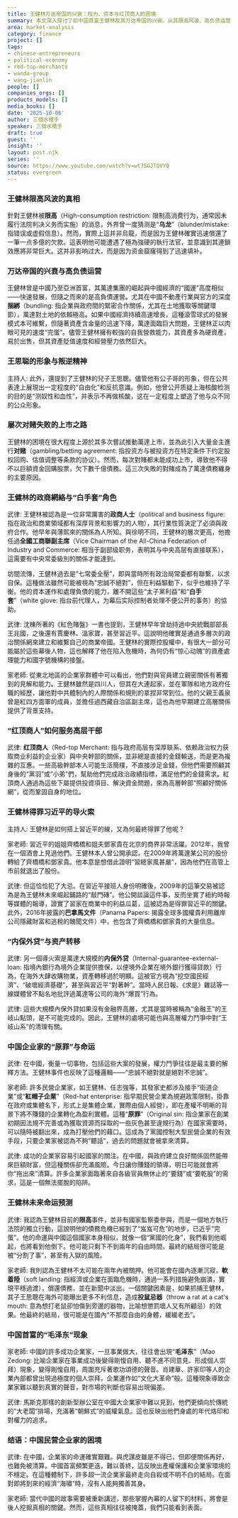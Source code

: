 ```yaml
---
title: 王健林万达帝国的兴衰：权力、资本与红顶商人的困境
summary: 本文深入探讨了前中国首富王健林及其万达帝国的兴衰。从其限高风波、高负债运营，到与多位高层官员的复杂政商关系，揭示了其作为“红顶商人”的挑战。文章还分析了其子王思聪的形象、万达上市困境以及与最高层的冲突，并对中国民营企业家的“原罪”及未来命运进行了探讨。
area: market-analysis
category: finance
project: []
tags:
- chinese-entrepreneurs
- political-economy
- red-top-merchants
- wanda-group
- wang-jianlin
people: []
companies_orgs: []
products_models: []
media_books: []
date: '2025-10-06'
author: 三個水槍手
speaker: 三個水槍手
draft: true
guest: ''
insight: ''
layout: post.njk
series: ''
source: https://www.youtube.com/watch?v=wt7SGJTQVYQ
status: evergreen
---
```

### 王健林限高风波的真相

針對王健林被**限高**（High-consumption restriction: 限制高消费行为，通常因未履行法院判决义务而实施）的消息，外界曾一度猜测是“**乌龙**”（blunder/mistake: 指错误或虚假信息）。然而，實際上這并非烏龍，而是因为王健林確實迅速償還了一筆一点多億的欠款。這表明他可能遭遇了極為強硬的執行法官，並意識到其連鎖效應將非常巨大。这并非影响过大，而是因为资金窟窿得到了迅速填补。

### 万达帝国的兴衰与高负债运营

王健林曾是中國乃至亞洲首富，其萬達集團的崛起與中國經濟的“國運”高度相似——快速發展，但隨之而來的是高負債運營。尤其在中國不動產行業與官方的深度**捆綁**（bundling: 指企業與政府間的緊密合作關係，尤其在土地獲取等關鍵環節），萬達對土地的依賴極高。如果中國經濟持續高速增長，這種滾雪球式的發展模式本可維繫，但隨著資產含金量的迅速下降，萬達面臨巨大問題，王健林正以肉眼可見的速度“完蛋”。儘管王健林擁有較強的自我營救能力，其資產多為硬資產，易於出售，但其資產貶值速度和經營壓力依然巨大。

### 王思聪的形象与叛逆精神

主持人: 此外，還提到了王健林的兒子王思聰。儘管他有公子哥的形象，但在公共表達上展現出一定程度的“自由化”和反抗意識。例如，他曾公开质疑上海核酸检测的目的是“测奴性和血性”，并表示不再做核酸，这在一定程度上塑造了他与众不同的公众形象。

### 屡次对赌失败的上市之路

王健林的困境在很大程度上源於其多次嘗試推動萬達上市，並為此引入大量金主進行**对赌**（gambling/betting agreement: 指投资方与被投资方在特定条件下约定股权回购、估值调整等条款的协议）。然而，每次對賭都未能成功上市，導致他不得不以巨額資金回購股票，欠下數千億債務。這三次失敗的對賭成為了萬達債務纏身的主要原因。

### 王健林的政商網絡与“白手套”角色

武律: 王健林被認為是一位非常厲害的**政商人士**（political and business figure: 指在政治和商業領域都有深厚背景和影響力的人物），其行業性質決定了必須與政府合作。他早年與薄熙來的關係為人所知。與徐明不同，王健林的層次更高，他擔任過**全國工商聯副主席**（Vice Chairman of the All-China Federation of Industry and Commerce: 相当于副部级职务，表明其与中央高层有直接联系），這需要有中央常委級別的關係才能達到。

坊間流傳，王健林過去是“七常委全壓”，即與當時所有政治局常委都有聯繫，以求自保。這種做法雖然可能被視為“忠誠不絕對”，但在利益驅動下，似乎也維持了平衡。他的資本運作和處理負債的能力，離不開這些“太子黨利益”和“**白手套**”（white glove: 指台前代理人，为幕后实际控制者处理不便公开的事务）的協助。

武律: 沈棟所著的《紅色賭盤》一書也提到，王健林早年曾劫持過中央統戰部部長王兆國，之後還有賈慶林、溫家寶，甚至習近平。這說明他確實是通過多層次的政治關係網來建立和維繫自己的商業帝國。王健林的實際控股權中，有很大一部分可能屬於這些幕後人物，這也解釋了他在陷入危機時，為何仍有“惊心动魄”的資產處理能力和國字號機構的接盤。

家老師: 從東北地區的企業家群體中可以看出，他們對與官員建立親密關係有著獨到的見解和能力。王健林雖然是四川人，但其在大連起家，並在軍隊和地方政府任職的經歷，讓他對中共體制內的人際關係和規則的拿捏非常到位。他的父親王義泉曾是紅四方面軍的成員，並擔任過西藏自治區副主席，這也為他早期建立高層關係提供了背景支持。

### “红顶商人”如何服务高层干部

武律: **红顶商人**（Red-top Merchant: 指与政府高层有深厚联系、依赖政治权力获取商业利益的企业家）與中央幹部的關係，並非總是直接的金錢輸送，而是更為複雜的互惠。一些高級幹部本人可能生活簡樸，不直接涉足金錢，但他們需要照顧其身後的“黨羽”或“小弟”們，幫助他們完成政治政績指標，滿足他們的金錢需求。紅頂商人通過為這些下屬提供投資項目、解決資金問題，來為高層幹部“照顧好關係網”，從而鞏固自身的地位。

### 王健林得罪习近平的导火索

主持人: 王健林是如何搭上習近平的線，又為何最終得罪了他呢？

家老師: 習近平的姐姐齊橋橋和姐夫鄧家貴在北京的商界非常活躍。2012年，我曾在一個酒會上見過他們。王健林本人曾公開承認，在2009年將萬達某公司的股份轉給了齊橋橋和鄧家貴。他本意是想借此證明“習總家風甚嚴”，因為他們在高管上市前就退出了股份。

武律: 但這恰恰犯了大忌。在習近平接班人身份明確後，2009年的這筆交易被認為是為王健林未來崛起鋪路的“敲門磚”。他公開談論這件事，反而坐實了紐約時報等媒體的報導，證實了習家在商業中的利益瓜葛，這被認為是得罪習近平的關鍵。此外，2016年披露的**巴拿馬文件**（Panama Papers: 揭露全球多國權貴利用離岸公司隱藏財富和逃稅的醜聞文件）中，也包含了齊橋橋和鄧家貴的大量信息。

### “内保外贷”与资产转移

武律: 另一個導火索是萬達大規模的**内保外贷**（Internal-guarantee-external-loan: 指境內銀行為境外企業提供擔保，以便境外企業在境外銀行獲得貸款）行為，在海外大肆收購物業，資產轉移過於明顯。這被官方視為“挖空國民經濟”、“破壞經濟基礎”，甚至與習近平“對著幹”。當時人民日報、《求是》雜誌等一線媒體曾不點名地批評過萬達等公司的海外“爆買”行為。

武律: 這些大規模內保外貸如果沒有金融界高層，尤其是當時被稱為“金融王”的王岐山點頭，是不可能完成的。因此，王健林的處境可能也與高層權力鬥爭中對“王岐山系”的清理有關。

### 中国企业家的“原罪”与命运

武律: 在中國，衡量一切事物，包括這些大案的發展，權力鬥爭往往是最主要的解釋方法。王健林事件也反映了這種邏輯——“忠誠不絕對就是絕對不忠誠”。

家老師: 許多民營企業家，如王健林、任志強等，其發家史都涉及接手“街道企業”或“**紅帽子企業**”（Red-hat enterprise: 指早期民營企業為規避政策限制，掛靠在政府或集體名下，形式上是集體企業，實際由個人經營），即在產權不明晰的背景下將不賺錢的企業轉化為盈利實體。這種“**原罪**”（Original sin: 指企業家在創業初期因法規不完善或為獲取資源而採取的一些灰色甚至違規行為）在國家需要時，可以隨時被翻出來，成為打壓他們的藉口。這成為了黨國控制大型民營企業的有效手段，只要企業家被認為不夠“聽話”，過去的問題就會被拿來清算。

武律: 成功的企業家容易引起國家的關注。在中國，與政府建立良好關係固然能帶來巨額財富，但這種關係卻充滿風險。今日讓你賺錢的領導，明日可能就會將你“拖出來”清算。許多企業家面臨著來自各級官員無休止的“要錢”或“要乾股”的需求，這是一個無法擺脫的陷阱。

### 王健林未来命运预测

武律: 我認為王健林目前的**限高**事件，並非有國家監察委參與，而是一個地方執行法院的獨立行動，這說明他的債務危機已經到了“岌岌可危”的地步，已近乎“完蛋”。他的命運與中國這個國家本身相似，就像一個“黨國的化身”，我們看到他崛起，也將看到他倒下。他可能只剩下不到兩年的自由時間，最終的結局很可能是被“分割了事”，甚至有入獄的風險。

家老師: 我則認為王健林不太可能在兩年內被關押。他可能會在國內逐漸沉寂，**軟着陸**（soft landing: 指經濟或企業在面臨危機時，通過一系列措施避免崩潰，實現平穩過渡），償還債務，並在新聞中淡出。一個關鍵因素是，如果抓捕王健林，其子王思聰在海外可能曝出更多不利信息，造成**投鼠忌器**（throw a rat at a cat's mouth: 意為想打老鼠卻怕傷到旁邊的器物，比喻想懲罰壞人又有所顧忌）的效果。他最終的結局，很可能是在國內“不那麼自由的身體，緩緩老去”。

### 中国首富的“毛泽东”现象

家老師: 中國的許多成功企業家，一旦事業做大，往往會出現“**毛泽东**”（Mao Zedong: 比喻企業家在事業成功後變得剛愎自用、聽不進不同意見、形成個人崇拜）現象，變得剛愎自用，周圍充斥著歌功頌德的聲音。肖建華、許家印等人的企業內部都曾出現過極度的個人崇拜，企業運作如“文化大革命”般。這種現象導致企業家難以聽到真實的聲音，對市場的判斷也容易出現偏差。

武律: 馬斯克那樣的創新型辦公室在中國大企業家中難以見到，他們更傾向於傳統的“大老闆”排場，充滿著“朝鮮式”的威權氣息。這也反映出他們身處的年代烙印和對權力的追求。

### 结语：中国民营企业家的困境

武律: 在中國，企業家的命運確實艱難。與虎謀皮雖是不得已，但即便關係再好，也難免被清算。中國首富頻繁更迭，難以善終，這反映出產權保護和企業家環境的不穩定。在這種體制下，許多超一流企業家最終走向自殺或不明不白的結局。在面對即將到來的經濟“海嘯”時，沒有人能夠獨善其身。

家老師: 當代中國的故事需要被重新講述，那些掌握內幕的人留下的材料，將會是後人挖掘真相的關鍵。然而，這些真相往往被掩蓋，我們只能看到表面。